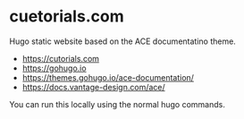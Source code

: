 # cuetorials.com

Hugo static website based on the ACE documentatino theme.

- https://cutorials.com
- https://gohugo.io
- https://themes.gohugo.io/ace-documentation/
- https://docs.vantage-design.com/ace/

You can run this locally using the normal hugo commands.

